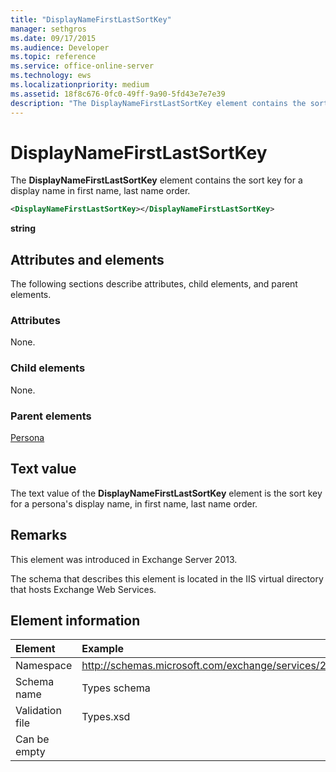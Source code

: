 ```yaml
---
title: "DisplayNameFirstLastSortKey"
manager: sethgros
ms.date: 09/17/2015
ms.audience: Developer
ms.topic: reference
ms.service: office-online-server
ms.technology: ews
ms.localizationpriority: medium
ms.assetid: 18f8c676-0fc0-49ff-9a90-5fd43e7e7e39
description: "The DisplayNameFirstLastSortKey element contains the sort key for a display name in first name, last name order."
---
```


# DisplayNameFirstLastSortKey

The **DisplayNameFirstLastSortKey** element contains the sort key for a display name in first name, last name order. 
  
```XML
<DisplayNameFirstLastSortKey></DisplayNameFirstLastSortKey>
```

 **string**
## Attributes and elements

The following sections describe attributes, child elements, and parent elements.
  
### Attributes

None.
  
### Child elements

None.
  
### Parent elements

[Persona](persona.md)
  
## Text value

The text value of the **DisplayNameFirstLastSortKey** element is the sort key for a persona's display name, in first name, last name order. 
  
## Remarks

This element was introduced in Exchange Server 2013.
  
The schema that describes this element is located in the IIS virtual directory that hosts Exchange Web Services.
  
## Element information

|**Element**|**Example**|
|:-----|:-----|
|Namespace  <br/> |http://schemas.microsoft.com/exchange/services/2006/types  <br/> |
|Schema name  <br/> |Types schema  <br/> |
|Validation file  <br/> |Types.xsd  <br/> |
|Can be empty  <br/> || 
